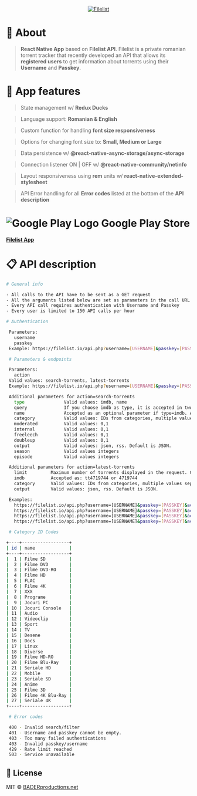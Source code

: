 <p align="center">
  <a href="https://filelist.io/">
    <img alt="Filelist" src="https://i.epvpimg.com/TI5dbab.png">
  </a>
</p>

# 💭 About

> **React Native App** based on **Filelist API**. Filelist is a private romanian torrent tracker that recently developed an API that allows its **registered users** to get information about torrents using their **Username** and **Passkey**.

# 📲 App features

> State management w/ **Redux Ducks**

> Language support: **Romanian & English**

> Custom function for handling **font size responsiveness**

> Options for changing font size to: **Small, Medium or Large**

> Data persistence w/ **@react-native-async-storage/async-storage**

> Connection listener ON | OFF w/ **@react-native-community/netinfo**

> Layout responsiveness using **rem** units w/ **react-native-extended-stylesheet**

> API Error handling for all **Error codes** listed at the bottom of the **API description**

# ![Google Play Logo](https://www.gstatic.com/android/market_images/web/favicon_v2.ico "Google Play Logo") Google Play Store
**[Filelist App](https://play.google.com/store/apps/details?id=com.baderproductions.fl)**

# 📋 API description

```sh
# General info

- All calls to the API have to be sent as a GET request
- All the arguments listed below are set as parameters in the call URL
- Every API call requires authentication with Username and Passkey
- Every user is limited to 150 API calls per hour

# Authentication

 Parameters:
   username
   passkey
 Example: https://filelist.io/api.php?username=[USERNAME]&passkey=[PASSKEY]

 # Parameters & endpoints

 Parameters:
   action
 Valid values: search-torrents, latest-torrents
 Example: https://filelist.io/api.php?username=[USERNAME]&passkey=[PASSKEY]&action=search-torrents

 Additional parameters for action=search-torrents
   type               Valid values: imdb, name
   query              If you choose imdb as type, it is accepted in two forms: tt4719744 or 4719744;
   name               Accepted as an optional parameter if type=imdb. Also searches in the name field.
   category           Valid values: IDs from categories, multiple values ​​separated by a comma are accepted.
   moderated          Valid values: 0,1
   internal           Valid values: 0,1
   freeleech          Valid values: 0,1
   doubleup           Valid values: 0,1
   output             Valid values: json, rss. Default is JSON.
   season             Valid values integers
   episode            Valid values integers

 Additional parameters for action=latest-torrents
   limit         Maximum number of torrents displayed in the request. Can be 1-100. Default value: 100
   imdb          Accepted as: tt4719744 or 4719744
   category      Valid values: IDs from categories, multiple values ​​separated by a comma are accepted.
   output        Valid values: json, rss. Default is JSON.

 Examples:
   https://filelist.io/api.php?username=[USERNAME]&passkey=[PASSKEY]&action=search-torrents&type=name&query=Gemini
   https://filelist.io/api.php?username=[USERNAME]&passkey=[PASSKEY]&action=search-torrents&type=imdb&query=tt4719744&category=4,19
   https://filelist.io/api.php?username=[USERNAME]&passkey=[PASSKEY]&action=latest-torrents
   https://filelist.io/api.php?username=[USERNAME]&passkey=[PASSKEY]&action=latest-torrents&output=rss

 # Category ID Codes

+----+------------------+
| id | name             |
+----+------------------+
|  1 | Filme SD         |
|  2 | Filme DVD        |
|  3 | Filme DVD-RO     |
|  4 | Filme HD         |
|  5 | FLAC             |
|  6 | Filme 4K         |
|  7 | XXX              |
|  8 | Programe         |
|  9 | Jocuri PC        |
| 10 | Jocuri Console   |
| 11 | Audio            |
| 12 | Videoclip        |
| 13 | Sport            |
| 14 | TV               |
| 15 | Desene           |
| 16 | Docs             |
| 17 | Linux            |
| 18 | Diverse          |
| 19 | Filme HD-RO      |
| 20 | Filme Blu-Ray    |
| 21 | Seriale HD       |
| 22 | Mobile           |
| 23 | Seriale SD       |
| 24 | Anime            |
| 25 | Filme 3D         |
| 26 | Filme 4K Blu-Ray |
| 27 | Seriale 4K       |
+----+------------------+

 # Error codes

 400 - Invalid search/filter
 401 - Username and passkey cannot be empty.
 403 - Too many failed authentications
 403 - Invalid passkey/username
 429 - Rate limit reached
 503 - Service unavailable

```

## :scroll: License

MIT © [BADERproductions.net](https://baderproductions.net/)
